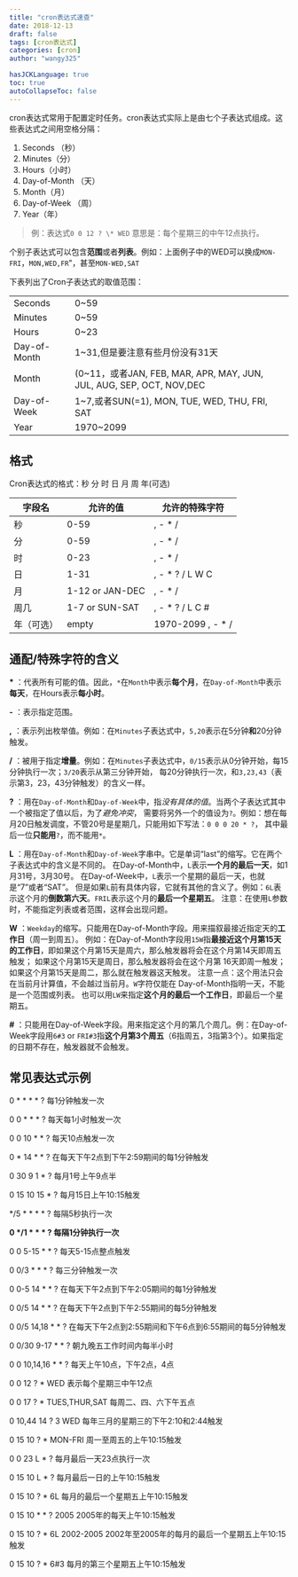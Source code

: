 ```yaml
---
title: "cron表达式速查"
date: 2018-12-13
draft: false
tags: [cron表达式]
categories: [cron]
author: "wangy325"

hasJCKLanguage: true
toc: true
autoCollapseToc: false
---
```



cron表达式常用于配置定时任务。cron表达式实际上是由七个子表达式组成。这些表达式之间用空格分隔：

1. Seconds （秒）
2. Minutes（分）
3. Hours（小时）
4. Day-of-Month （天）
5. Month（月）
6. Day-of-Week （周）
7. Year（年）

> 例：表达式`0 0 12 ? \* WED` 意思是：每个星期三的中午12点执行。

<!--more-->

个别子表达式可以包含**范围**或者**列表**。例如：上面例子中的WED可以换成`MON-FRI`，`MON,WED,FR`"，甚至`MON-WED,SAT`

下表列出了Cron子表达式的取值范围：

|||
|:---|:---|
| Seconds | 0~59|
| Minutes | 0~59|
| Hours | 0~23|
| Day-of-Month | 1~31,但是要注意有些月份没有31天|
| Month | (0~11，或者JAN, FEB, MAR, APR, MAY, JUN, JUL, AUG, SEP, OCT, NOV,DEC|
| Day-of-Week | 1~7,或者SUN(=1), MON, TUE, WED, THU, FRI, SAT|
| Year | 1970~2099|

## 格式

Cron表达式的格式：秒 分 时 日 月 周 年(可选)

| 字段名     | 允许的值        | 允许的特殊字符    |
| ---------- | --------------- | ----------------- |
| 秒         | 0-59            | , - * /           |
| 分         | 0-59            | , - * /           |
| 时         | 0-23            | , - * /           |
| 日         | 1-31            | , - * ? / L W C   |
| 月         | 1-12 or JAN-DEC | , - * /           |
| 周几       | 1-7 or SUN-SAT  | , - * ? / L C #   |
| 年（可选） | empty           | 1970-2099 , - * / |

## 通配/特殊字符的含义

**\*** ：代表所有可能的值。因此，`*`在`Month`中表示**每个月**，在`Day-of-Month`中表示**每天**，在Hours表示**每小时**。

**-** ：表示指定范围。

**,** ：表示列出枚举值。例如：在`Minutes`子表达式中，`5,20`表示在5分钟**和**20分钟触发。

**/** ：被用于指定**增量**。例如：在`Minutes`子表达式中，`0/15`表示从0分钟开始，每15分钟执行一次；`3/20`表示从第三分钟开始，
每20分钟执行一次，和`3,23,43`（表示第3，23，43分钟触发）的含义一样。

**?** ：用在`Day-of-Month`和`Day-of-Week`中，指*没有具体的值*。当两个子表达式其中一个被指定了值以后，为了*避免冲突*，
需要将另外一个的值设为`?`。例如：想在每月20日触发调度，不管20号是星期几，只能用如下写法：`0 0 0 20 * ?`，
其中最后一位**只能用**`?`，而不能用`*`。

**L** ：用在`Day-of-Month`和`Day-of-Week`字串中。它是单词“last”的缩写。它在两个子表达式中的含义是不同的。 
在Day-of-Month中，`L`表示**一个月的最后一天**，如1月31号，3月30号。 在Day-of-Week中，`L`表示一个星期的最后一天，也就是“7”或者“SAT”。
但是如果`L`前有具体内容，它就有其他的含义了。例如：`6L`表示这个月的**倒数第六天**。`FRIL`表示这个月的**最后一个星期五**。
注意：在使用`L`参数时，不能指定列表或者范围，这样会出现问题。

**W** ：`Weekday`的缩写。只能用在Day-of-Month字段。用来描叙最接近指定天的**工作日**（周一到周五）。
例如：在Day-of-Month字段用`15W`指**最接近这个月第15天的工作日**，即如果这个月第15天是周六，那么触发器将会在这个月第14天即周五触发；
如果这个月第15天是周日，那么触发器将会在这个月第 16天即周一触发；如果这个月第15天是周二，那么就在触发器这天触发。
注意一点：这个用法只会在当前月计算值，不会越过当前月。`W`字符仅能在 Day-of-Month指明一天，不能是一个范围或列表。
也可以用`LW`来指定**这个月的最后一个工作日**，即最后一个星期五。

**#** ：只能用在Day-of-Week字段。用来指定这个月的第几个周几。例：在Day-of-Week字段用`6#3` or `FRI#3`指**这个月第3个周五**（6指周五，3指第3个）。如果指定的日期不存在，触发器就不会触发。

## 常见表达式示例

0 * * * * ? 每1分钟触发一次

0 0 * * * ? 每天每1小时触发一次

0 0 10 * * ? 每天10点触发一次

0 * 14 * * ? 在每天下午2点到下午2:59期间的每1分钟触发

0 30 9 1 * ? 每月1号上午9点半

0 15 10 15 * ? 每月15日上午10:15触发

*/5 * * * * ? 每隔5秒执行一次

**0 \*/1 * \* * ? 每隔1分钟执行一次**

0 0 5-15 * * ? 每天5-15点整点触发

0 0/3 * * * ? 每三分钟触发一次

0 0-5 14 * * ? 在每天下午2点到下午2:05期间的每1分钟触发

0 0/5 14 * * ? 在每天下午2点到下午2:55期间的每5分钟触发

0 0/5 14,18 * * ? 在每天下午2点到2:55期间和下午6点到6:55期间的每5分钟触发

0 0/30 9-17 * * ? 朝九晚五工作时间内每半小时

0 0 10,14,16 * * ? 每天上午10点，下午2点，4点

0 0 12 ? * WED 表示每个星期三中午12点

0 0 17 ? * TUES,THUR,SAT 每周二、四、六下午五点

0 10,44 14 ? 3 WED 每年三月的星期三的下午2:10和2:44触发

0 15 10 ? * MON-FRI 周一至周五的上午10:15触发

0 0 23 L * ? 每月最后一天23点执行一次

0 15 10 L * ? 每月最后一日的上午10:15触发

0 15 10 ? * 6L 每月的最后一个星期五上午10:15触发

0 15 10 * * ? 2005 2005年的每天上午10:15触发

0 15 10 ? * 6L 2002-2005 2002年至2005年的每月的最后一个星期五上午10:15触发

0 15 10 ? * 6#3 每月的第三个星期五上午10:15触发
